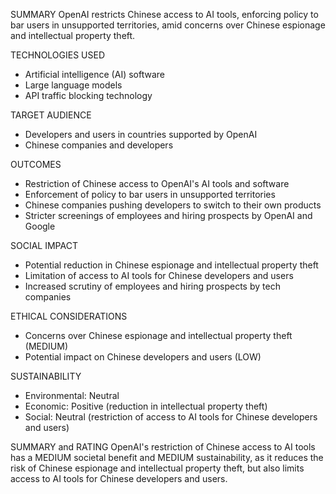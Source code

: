 SUMMARY
OpenAI restricts Chinese access to AI tools, enforcing policy to bar users in unsupported territories, amid concerns over Chinese espionage and intellectual property theft.

TECHNOLOGIES USED
- Artificial intelligence (AI) software
- Large language models
- API traffic blocking technology

TARGET AUDIENCE
- Developers and users in countries supported by OpenAI
- Chinese companies and developers

OUTCOMES
- Restriction of Chinese access to OpenAI's AI tools and software
- Enforcement of policy to bar users in unsupported territories
- Chinese companies pushing developers to switch to their own products
- Stricter screenings of employees and hiring prospects by OpenAI and Google

SOCIAL IMPACT
- Potential reduction in Chinese espionage and intellectual property theft
- Limitation of access to AI tools for Chinese developers and users
- Increased scrutiny of employees and hiring prospects by tech companies

ETHICAL CONSIDERATIONS
- Concerns over Chinese espionage and intellectual property theft (MEDIUM)
- Potential impact on Chinese developers and users (LOW)

SUSTAINABILITY
- Environmental: Neutral
- Economic: Positive (reduction in intellectual property theft)
- Social: Neutral (restriction of access to AI tools for Chinese developers and users)

SUMMARY and RATING
OpenAI's restriction of Chinese access to AI tools has a MEDIUM societal benefit and MEDIUM sustainability, as it reduces the risk of Chinese espionage and intellectual property theft, but also limits access to AI tools for Chinese developers and users.
